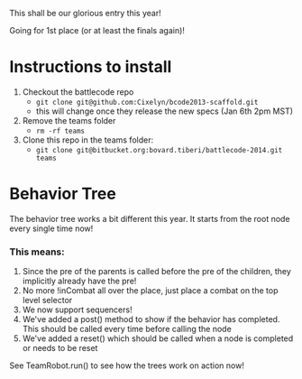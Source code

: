 This shall be our glorious entry this year!

Going for 1st place (or at least the finals again)!

# Instructions to install

1. Checkout the battlecode repo
    * ```git clone git@github.com:Cixelyn/bcode2013-scaffold.git```
    * this will change once they release the new specs (Jan 6th 2pm MST)
2. Remove the teams folder
    * ```rm -rf teams```
3. Clone this repo in the teams folder:
    * ```git clone git@bitbucket.org:bovard.tiberi/battlecode-2014.git teams```


# Behavior Tree

The behavior tree works a bit different this year. It starts from the root node every single time now!

### This means:
1. Since the pre of the parents is called before the pre of the children, they implicitly already have the pre!
2. No more !inCombat all over the place, just place a combat on the top level selector
3. We now support sequencers!
4. We've added a post() method to show if the behavior has completed. This should be called every time before calling the node
5. We've added a reset() which should be called when a node is completed or needs to be reset

See TeamRobot.run() to see how the trees work on action now!

